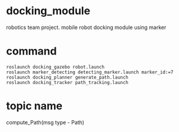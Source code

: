# docking_module
robotics team project. mobile robot docking module using marker
# command
```
roslaunch docking_gazebo robot.launch
roslaunch marker_detecting detecting_marker.launch marker_id:=7
roslaunch docking_planner generate_path.launch 
roslaunch docking_tracker path_tracking.launch
```


# topic name
compute_Path(msg type - Path)
